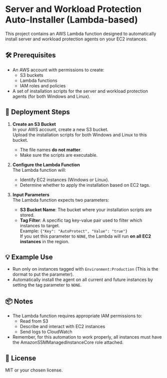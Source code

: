 # Server and Workload Protection Auto-Installer (Lambda-based)

This project contains an AWS Lambda function designed to automatically install server and workload protection agents on your EC2 instances.

## 🛠 Prerequisites

- An AWS account with permissions to create:
  - S3 buckets
  - Lambda functions
  - IAM roles and policies
- A set of installation scripts for the server and workload protection agents (for both Windows and Linux).

## 🚀 Deployment Steps

1. **Create an S3 Bucket**  
   In your AWS account, create a new S3 bucket.  
   Upload the installation scripts for both Windows and Linux to this bucket.  
   - The file names **do not matter**.  
   - Make sure the scripts are executable.

2. **Configure the Lambda Function**  
   The Lambda function will:
   - Identify EC2 instances (Windows or Linux).
   - Determine whether to apply the installation based on EC2 tags.

3. **Input Parameters**  
   The Lambda function expects two parameters:
   - **S3 Bucket Name**: The bucket where your installation scripts are stored.
   - **Tag Filter**: A specific tag key-value pair used to filter which instances to target.  
     Example: `{"Key": "AutoProtect", "Value": "true"}`  
     If you set this parameter to `NONE`, the Lambda will run **on all EC2 instances** in the region.

## 💡 Example Use

- Run only on instances tagged with `Environment:Production` (This is the dormat to put the parameter).
- Automatically install the agent on all current and future instances by setting the tag parameter to `NONE`.

## 📦 Notes

- The Lambda function requires appropriate IAM permissions to:
  - Read from S3
  - Describe and interact with EC2 instances
  - Send logs to CloudWatch
- Remember, for this automation to work properly, all instances must have the AmazonSSMManagedInstanceCore role attached.

## 📄 License

MIT or your chosen license.

